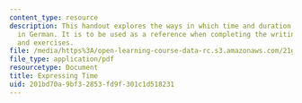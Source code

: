 ```yaml
---
content_type: resource
description: This handout explores the ways in which time and duration are expressed
  in German. It is to be used as a reference when completing the writing assignments
  and exercises.
file: /media/https%3A/open-learning-course-data-rc.s3.amazonaws.com/21g-404-german-iv-spring-2005/201bd70a9bf32853fd9f301c1d518231_MIT21G_404S05_expressingti.pdf
file_type: application/pdf
resourcetype: Document
title: Expressing Time
uid: 201bd70a-9bf3-2853-fd9f-301c1d518231
---
```

